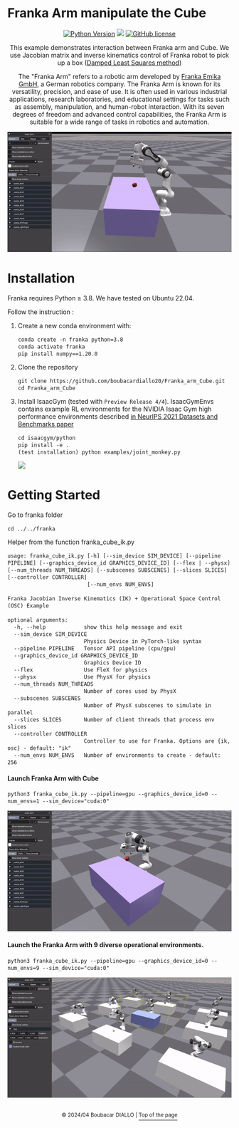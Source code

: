 # Franka Arm manipulate the Cube

<div align="center">

[![Python Version](https://img.shields.io/badge/Python-3.8-blue.svg)](https://github.com/eureka-research/Eureka)
[<img src="https://img.shields.io/badge/Framework-PyTorch-red.svg"/>](https://pytorch.org/)
[![GitHub license](https://img.shields.io/github/license/eureka-research/Eureka)](/home/boubacar-diallo/Documents/Franka_arm_Cube/LICENSE)

This example demonstrates interaction between Franka arm and Cube. 
We use Jacobian matrix and inverse kinematics control of Franka robot to pick up a box ([Damped Least Squares method](https://www.math.ucsd.edu/~sbuss/ResearchWeb/ikmethods/iksurvey.pdf))

The "Franka Arm" refers to a robotic arm developed by [Franka Emika GmbH](https://franka.de/), a German robotics company. The Franka Arm is known for its versatility, precision, and ease of use. It is often used in various industrial applications, research laboratories, and educational settings for tasks such as assembly, manipulation, and human-robot interaction. With its seven degrees of freedom and advanced control capabilities, the Franka Arm is suitable for a wide range of tasks in robotics and automation.

![](images/franka2.gif)
</div>

# Installation
Franka requires Python ≥ 3.8. We have tested on Ubuntu 22.04.

Follow the instruction :

1. Create a new conda environment with:
    ```
    conda create -n franka python=3.8
    conda activate franka
    pip install numpy==1.20.0
    ```

2. Clone the repository
    ```
    git clone https://github.com/boubacardiallo20/Franka_arm_Cube.git
    cd Franka_arm_Cube
    ```

3. Install IsaacGym (tested with `Preview Release 4/4`). IsaacGymEnvs contains example RL environments for the NVIDIA Isaac Gym high performance environments described [in NeurIPS 2021 Datasets and Benchmarks paper](https://openreview.net/forum?id=fgFBtYgJQX_)
    ```	
    cd isaacgym/python
    pip install -e .
    (test installation) python examples/joint_monkey.py
    ```
    ![](images/joint_monkey.gif)

# Getting Started
Go to franka folder
```
cd ../../franka
```
Helper from the function franka_cube_ik.py
```
usage: franka_cube_ik.py [-h] [--sim_device SIM_DEVICE] [--pipeline PIPELINE] [--graphics_device_id GRAPHICS_DEVICE_ID] [--flex | --physx] [--num_threads NUM_THREADS] [--subscenes SUBSCENES] [--slices SLICES] [--controller CONTROLLER]
                         [--num_envs NUM_ENVS]

Franka Jacobian Inverse Kinematics (IK) + Operational Space Control (OSC) Example

optional arguments:
  -h, --help            show this help message and exit
  --sim_device SIM_DEVICE
                        Physics Device in PyTorch-like syntax
  --pipeline PIPELINE   Tensor API pipeline (cpu/gpu)
  --graphics_device_id GRAPHICS_DEVICE_ID
                        Graphics Device ID
  --flex                Use FleX for physics
  --physx               Use PhysX for physics
  --num_threads NUM_THREADS
                        Number of cores used by PhysX
  --subscenes SUBSCENES
                        Number of PhysX subscenes to simulate in parallel
  --slices SLICES       Number of client threads that process env slices
  --controller CONTROLLER
                        Controller to use for Franka. Options are {ik, osc} - default: "ik"
  --num_envs NUM_ENVS   Number of environments to create - default: 256
```
#### Launch Franka Arm with Cube
```
python3 franka_cube_ik.py --pipeline=gpu --graphics_device_id=0 --num_envs=1 --sim_device="cuda:0"
```
![](images/franka1.gif)

#### Launch the Franka Arm with 9 diverse operational environments.
```
python3 franka_cube_ik.py --pipeline=gpu --graphics_device_id=0 --num_envs=9 --sim_device="cuda:0"
```
![](images/franka3.gif)

##
<p align="center"><sup>© 2024/04 Boubacar DIALLO | </sup><a href="#franka-arm-manipulate-the-cube"><sup>Top of the page</sup></a></p>
